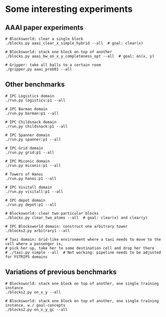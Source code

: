 

# Some interesting experiments


## AAAI paper experiments

    # Blocksworld: clear a single block
    ./blocks.py aaai_clear_x_simple_hybrid --all  # goal: clear(x)
    
    # Blocksworld: stack one block on top of another
    ./blocks.py aaai_bw_on_x_y_completeness_opt --all  # goal: on(x, y)
    
    # Gripper: take all balls to a certain room
    ./gripper.py aaai_prob01 --all
    

## Other benchmarks

    # IPC Logistics domain
    ./run.py logistics:p1 --all
    
    # IPC Barman domain
    ./run.py barman:p1 --all
    
    # IPC Childsnack domain
    ./run.py childsnack:p1 --all

    # IPC Spanner domain
    ./run.py spanner:p1 --all
    
    # IPC Grid domain
    ./run.py grid:p1 --all

    # IPC Miconic domain
    ./run.py miconic:p1 --all
    
    # Towers of Hanoi
    ./run.py hanoi:p1 --all
    
    # IPC Visitall domain
    ./run.py visitall:p1 --all
    
    # IPC depot domain
    ./run.py depot:p1 --all
    
    # Blocksworld: clear two particular blocks
    ./blocks.py clear_two_atoms --all  # goal: clear(x) and clear(y)
    
    # IPC Blocksworld domain: construct one arbitrary tower
    ./blocks2.py arbitrary1 --all 

    # Taxi domain: Grid-like environment where a taxi needs to move to the cell where a passenger is,
    # pick her up, take her to some destination cell and drop her there
    # ./taxi.py simple --all  # Not working: pipeline needs to be adjusted for FSTRIPS domains

## Variations of previous benchmarks

    # Blocksworld: stack one block on top of another, one single training instance
    ./blocks2.py on_x_y --all 
    
    # Blocksworld: stack one block on top of another, one single training instance, w./ goal-concepts
    ./blocks2.py on_x_y_gc --all
